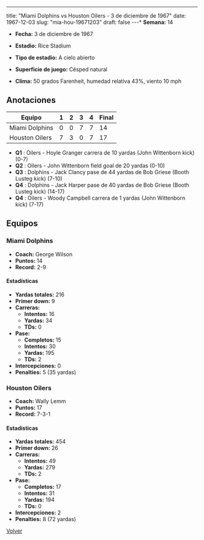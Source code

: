 ---
title: "Miami Dolphins vs Houston Oilers - 3 de diciembre de 1967"
date: 1967-12-03
slug: "mia-hou-19671203"
draft: false
---* **Semana:** 14
* **Fecha:** 3 de diciembre de 1967

* **Estadio:** Rice Stadium
* **Tipo de estadio:** A cielo abierto
* **Superficie de juego:** Césped natural
* **Clima:** 50 grados Farenheit, humedad relativa 43%, viento 10 mph




## Anotaciones
| Equipo | 1 | 2 | 3 | 4 | Final |
|--------|---|---|---|---|-------|
| Miami Dolphins  | 0 | 0 | 7 | 7  | 14 |
| Houston Oilers  | 7 | 3 | 0 | 7  | 17 |
* **Q1** : Oilers - Hoyle Granger carrera de 10 yardas (John Wittenborn kick) (0-7)
* **Q2** : Oilers - John Wittenborn field goal de 20 yardas (0-10)
* **Q3** : Dolphins - Jack Clancy pase de 44 yardas de Bob Griese (Booth Lusteg kick) (7-10)
* **Q4** : Dolphins - Jack Harper pase de 40 yardas de Bob Griese (Booth Lusteg kick) (14-17)
* **Q4** : Oilers - Woody Campbell carrera de 1 yardas (John Wittenborn kick) (7-17)


## Equipos


### Miami Dolphins
* **Coach:** George Wilson
* **Puntos:** 14
* **Record:** 2-9
#### Estadísticas
* **Yardas totales:** 216
* **Primer down:** 9
* **Carreras:**
  * **Intentos:** 16
  * **Yardas:** 34
  * **TDs:** 0
* **Pase:**
  * **Completos:** 15
  * **Intentos:** 30
  * **Yardas:** 195
  * **TDs:** 2
* **Intercepciones:** 0
* **Penalties:** 5 (35 yardas)

### Houston Oilers
* **Coach:** Wally Lemm
* **Puntos:** 17
* **Record:** 7-3-1
#### Estadísticas
* **Yardas totales:** 454
* **Primer down:** 26
* **Carreras:**
  * **Intentos:** 49
  * **Yardas:** 279
  * **TDs:** 2
* **Pase:**
  * **Completos:** 17
  * **Intentos:** 31
  * **Yardas:** 194
  * **TDs:** 0
* **Intercepciones:** 2
* **Penalties:** 8 (72 yardas)


[Volver](/historia/1967)
